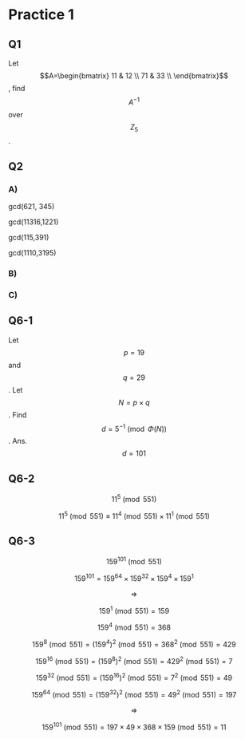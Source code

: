 # Practice 1

## Q1

Let $$A=\begin{bmatrix}     11 & 12 \\    71 & 33 \\  \end{bmatrix}$$, find $$A^{-1}$$over $$Z_5$$.

## Q2

### A\)

gcd\(621, 345\)

gcd\(11316,1221\)

gcd\(115,391\)

gcd\(1110,3195\)

### B\)



### C\)

## Q6-1

Let $$p=19$$ and $$q=29$$. Let $$N=p×q$$. Find $$d=5^{-1} \pmod {\Phi(N)}$$. Ans.$$d=101$$

## Q6-2

$${11}^5\pmod {551}$$

$${11}^5\pmod {551}\equiv {11}^4\pmod {551}\times {11}^1\pmod {551}$$

## Q6-3

$${159}^{101}\pmod{551}$$

$${159}^{101}= {159}^{64}\times {159}^{32}\times {159}^{4}\times {159}^{1}$$

$$\Rightarrow$$

$${159}^1\pmod{551}=159$$

$$159^{4}\pmod {551}= 368$$

$$159^{8}\pmod {551}= (159^{4})^2\pmod {551}= {368}^2\pmod{551}=429$$

$$159^{16}\pmod {551}= (159^{8})^2\pmod {551}= {429}^2\pmod{551}=7$$

$$159^{32}\pmod {551}= (159^{16})^2\pmod {551}= {7}^2\pmod{551}=49$$

$$159^{64}\pmod {551}= (159^{32})^2\pmod {551}= {49}^2\pmod{551}=197$$

$$\Rightarrow$$

$${159}^{101}\pmod{551}={197\times49\times368\times159}\pmod{551}=11$$

